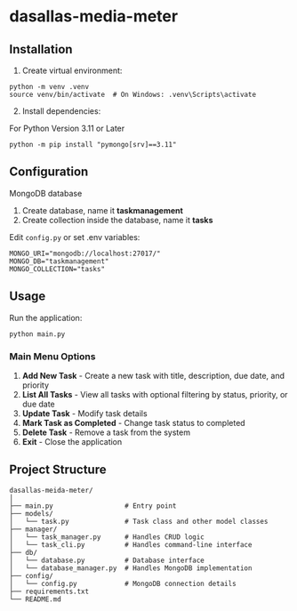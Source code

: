 # dasallas-media-meter

## Installation

1. Create virtual environment:
```
python -m venv .venv
source venv/bin/activate  # On Windows: .venv\Scripts\activate
```

2. Install dependencies:

For Python Version 3.11 or Later
```
python -m pip install "pymongo[srv]==3.11"
```

## Configuration
MongoDB database
1. Create database, name it **taskmanagement**
2. Create collection inside the database, name it **tasks**
   
Edit `config.py` or set .env variables:

```
MONGO_URI="mongodb://localhost:27017/"
MONGO_DB="taskmanagement"
MONGO_COLLECTION="tasks"
```

## Usage

Run the application:
```
python main.py
```

### Main Menu Options

1. **Add New Task** - Create a new task with title, description, due date, and priority
2. **List All Tasks** - View all tasks with optional filtering by status, priority, or due date
3. **Update Task** - Modify task details
4. **Mark Task as Completed** - Change task status to completed
5. **Delete Task** - Remove a task from the system
6. **Exit** - Close the application

## Project Structure
```
dasallas-meida-meter/
│
├── main.py                  # Entry point
├── models/
│   └── task.py              # Task class and other model classes
├── manager/
│   └── task_manager.py      # Handles CRUD logic
│   └── task_cli.py          # Handles command-line interface
├── db/
│   └── database.py          # Database interface
│   └── database_manager.py  # Handles MongoDB implementation
├── config/
│   └── config.py            # MongoDB connection details
├── requirements.txt
└── README.md
```

